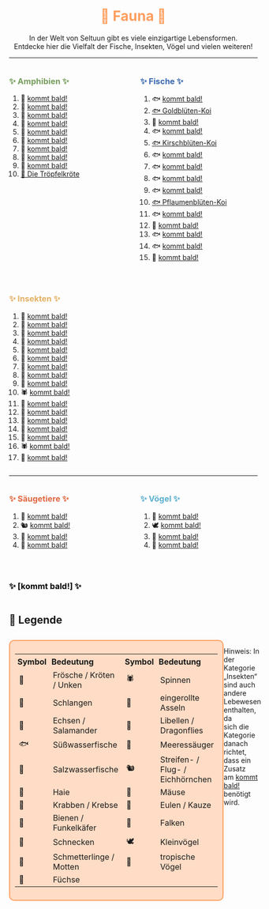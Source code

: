 
<h1 style="color:rgb(255, 158, 94); text-align: center;">🌱 Fauna 🌱</h1>

<div style="text-align: center;">
In der Welt von Seltuun gibt es viele einzigartige Lebensformen.<br>
Entdecke hier die Vielfalt der Fische, Insekten, Vögel und vielen weiteren!
</div>

---

<div style="display: flex; justify-content: space-between; align-items: flex-start; gap: 2em; flex-wrap: wrap;">

<div style="flex: 1; min-width: 200px;">

<h3 style="color:rgb(118, 158, 94); text-align: left;">✨ Amphibien ✨</h3>

1.  🐸  [kommt bald!](/neugier)       <!-- ❌ -->
1.  🐸  [kommt bald!](/neugier)       <!-- ❌ -->
1.  🐸  [kommt bald!](/neugier)       <!-- ❌ -->
1.  🐸  [kommt bald!](/neugier)       <!-- ❌ -->
1.  🐍  [kommt bald!](/neugier)       <!-- ❌ -->
1.  🐸  [kommt bald!](/neugier)       <!-- ❌ -->
1.  🐸  [kommt bald!](/neugier)       <!-- ❌ -->
1.  🐸  [kommt bald!](/neugier)       <!-- ❌ -->
1.  🐸  [kommt bald!](/neugier)       <!-- ❌ -->
1. [🐸 Die Tröpfelkröte](./fauna/troepfelkroete.md) <!-- ✔️ -->

</div>

<div style="flex: 1; min-width: 200px;">

<h3 style="color:rgb(58, 103, 176); text-align: left;">✨ Fische ✨</h3>
 
1.  🐟  [kommt bald!](/neugier)                                 <!-- ❌ -->
1. [🐟 Goldblüten-Koi](./fauna/goldbluetenkoi.md)               <!-- ✔️ -->
1.  🐠  [kommt bald!](/neugier)                                 <!-- ❌ -->
1.  🐟  [kommt bald!](/neugier)                                 <!-- ❌ -->
1. [🐟 Kirschblüten-Koi](./fauna/kirschbluetenkoi.md)           <!-- ✔️ -->
1.  🐟  [kommt bald!](/neugier)                                 <!-- ❌ -->
1.  🐟  [kommt bald!](/neugier)                                 <!-- ❌ -->
1.  🐟  [kommt bald!](/neugier)                                 <!-- ❌ -->
1.  🐟  [kommt bald!](/neugier)                                 <!-- ❌ -->
1. [🐟 Pflaumenblüten-Koi](./fauna/pflaumenbluetenkoi.md)       <!-- ✔️ -->
1.  🐟  [kommt bald!](/neugier)                                 <!-- ❌ -->
1.  🐠  [kommt bald!](/neugier)                                 <!-- ❌ -->
1.  🐟  [kommt bald!](/neugier)                                 <!-- ❌ -->
1.  🐟  [kommt bald!](/neugier)                                 <!-- ❌ -->
1.  🦈  [kommt bald!](/neugier)                                 <!-- ❌ -->

</div>

<div style="flex: 1; min-width: 200px;">

<h3 style="color:rgb(227, 176, 99); text-align: left;">✨ Insekten ✨</h3>

1.  🦀  [kommt bald!](/neugier)       <!-- ❌ -->
1.  🐝  [kommt bald!](/neugier)       <!-- ❌ -->
1.  🦀  [kommt bald!](/neugier)       <!-- ❌ -->
1.  🐌  [kommt bald!](/neugier)       <!-- ❌ -->
1.  🦋  [kommt bald!](/neugier)       <!-- ❌ -->
1.  🐝  [kommt bald!](/neugier)       <!-- ❌ -->
1.  🏐  [kommt bald!](/neugier)       <!-- ❌ -->
1.  🏐  [kommt bald!](/neugier)       <!-- ❌ -->
1.  🐝  [kommt bald!](/neugier)       <!-- ❌ -->
1. 🕷️  [kommt bald!](/neugier)       <!-- ❌ -->
1. 🏐  [kommt bald!](/neugier)       <!-- ❌ -->
1. 🏐  [kommt bald!](/neugier)       <!-- ❌ -->
1. 🦋  [kommt bald!](/neugier)       <!-- ❌ -->
1. 🐉  [kommt bald!](/neugier)       <!-- ❌ -->
1. 🏐  [kommt bald!](/neugier)       <!-- ❌ -->
1. 🕷️  [kommt bald!](/neugier)       <!-- ❌ -->
1. 🦋  [kommt bald!](/neugier)       <!-- ❌ -->

</div>

</div>

---

<div style="display: flex; justify-content: space-between; align-items: flex-start; gap: 2em; flex-wrap: wrap;">

<div style="flex: 1; min-width: 200px;">

<h3 style="color:rgb(226, 103, 65); text-align: left;">✨ Säugetiere ✨</h3>

1.  🐬  [kommt bald!](/neugier)       <!-- ❌ -->
1.  🐿️  [kommt bald!](/neugier)       <!-- ❌ -->
1.  🦊  [kommt bald!](/neugier)       <!-- ❌ -->
1.  🐁  [kommt bald!](/neugier)       <!-- ❌ -->

</div>

<div style="flex: 1; min-width: 200px;">

<h3 style="color:rgb(91, 176, 207); text-align: left;">✨ Vögel ✨</h3>

1.  🦉  [kommt bald!](/neugier)       <!-- ❌ -->
1.  🕊️  [kommt bald!](/neugier)       <!-- ❌ -->
1.  🦜  [kommt bald!](/neugier)       <!-- ❌ -->
1.  🦅  [kommt bald!](/neugier)       <!-- ❌ -->

</div>

<div style="flex: 1; min-width: 200px;">

<h3 style="color:rgb(0, 0, 0); text-align: left;">✨ [kommt bald!] ✨</h3>

</div>

</div>

<div class="vine-divider-impressum"></div>  

## 📜 Legende

<div style="display: flex; justify-content: space-between; margin-top: 2em;"> <!-- TEST -->

<div style="border: 2px solid rgb(255, 158, 94); padding: 10px; border-radius: 10px; background-color:rgba(255, 187, 142, 0.5); max-width: 550px;"> <!-- 600px zu groß, 550px? -->
  <table style="width: auto; border-collapse: collapse;"> <!-- auto am besten -->
    <tr>
      <th style="text-align:left; padding: 5px;">Symbol</th>
      <th style="text-align:left; padding: 5px;">Bedeutung</th>
      <th style="text-align:left; padding: 5px;">Symbol</th>
      <th style="text-align:left; padding: 5px;">Bedeutung</th>
    </tr>
    <tr>
      <td>🐸</td><td>Frösche / Kröten / Unken</td>
      <td>🕷️</td><td>Spinnen</td>
    </tr>
    <tr>
      <td>🐍</td><td>Schlangen</td>
      <td>🏐</td><td>eingerollte Asseln</td>
    </tr>
    <tr>
      <td>🦎</td><td>Echsen / Salamander</td>
      <td>🐉</td><td>Libellen / Dragonflies</td>
    </tr>
    <tr>
      <td>🐟</td><td>Süßwasserfische</td>
      <td>🐬</td><td>Meeressäuger</td>
    </tr>
    <tr>
      <td>🐠</td><td>Salzwasserfische</td>
      <td>🐿️</td><td>Streifen- / Flug- / Eichhörnchen</td>
    </tr>
    <tr>
      <td>🦈</td><td>Haie</td>
      <td>🐁</td><td>Mäuse</td>
    </tr>
    <tr>
      <td>🦀</td><td>Krabben / Krebse</td>
      <td>🦉</td><td>Eulen / Kauze</td>
    </tr>
    <tr>
      <td>🐝</td><td>Bienen / Funkelkäfer</td>
      <td>🦅</td><td>Falken</td>
    </tr>
    <tr>
      <td>🐌</td><td>Schnecken</td>
      <td>🕊️</td><td>Kleinvögel</td>
    </tr>
    <tr>
      <td>🦋</td><td>Schmetterlinge / Motten</td>
      <td>🦜</td><td>tropische Vögel</td>
    </tr>
    <tr>
      <td>🦊</td><td>Füchse</td>
      <td></td><td></td>
    </tr>
  </table>
</div>

Hinweis: In der Kategorie<br>
„Insekten“ sind auch andere<br>
Lebewesen enthalten, da<br>
sich die Kategorie danach<br>
richtet, dass ein Zusatz<br>
am [kommt bald!](/neugier) benötigt wird.<br>

</div> <!-- sieht komisch aus? -->

<div class="vine-divider-impressum"></div> 
